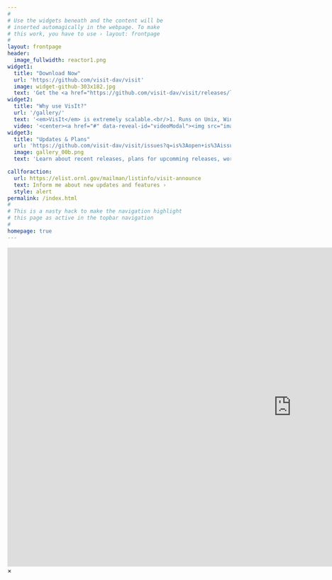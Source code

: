 ```yaml
---
#
# Use the widgets beneath and the content will be
# inserted automagically in the webpage. To make
# this work, you have to use › layout: frontpage
#
layout: frontpage
header:
  image_fullwidth: reactor1.png
widget1:
  title: "Download Now"
  url: 'https://github.com/visit-dav/visit'
  image: widget-github-303x182.jpg
  text: 'Get the <a href="https://github.com/visit-dav/visit/releases/latest">latest release</a> to start visualizing and analyzing your data today. Or, download the <a href="https://github.com/visit-dav/visit/releases/download/v3.1.1/build_visit3_0_2">build_visit</a> script to build a custom version. Please <a href="https://github.com/visit-dav/visit/issues/new">share a comment</a> with us about your experiences with VisIt.'
widget2:
  title: "Why use VisIt?"
  url: '/gallery/'
  text: '<em>VisIt</em> is extremely scalable.<br/>1. Runs on Unix, Windows & OSX<br/>2. Is Free, <a href="https://github.com/visit-dav/visit/blob/develop/LICENSE">BSD Open Source</a>.<br/>3. Reads 130+ <a href="https://www.visitusers.org/index.php?title=Detailed_list_of_file_formats_VisIt_supports">File Formats</a>.<br/>4. Installed on many <a href="https://science.osti.gov/User-Facilities/User-Facilities-at-a-Glance/ASCR">LCFs</a>'
  video: '<center><a href="#" data-reveal-id="videoModal"><img src="images/wing_tip_streamlines_thumb.png" width="303" align="middle"/></a></center>'
widget3:
  title: "Updates & Plans"
  url: 'https://github.com/visit-dav/visit/issues?q=is%3Aopen+is%3Aissue+milestone%3A3.2'
  image: gallery_00b.png
  text: 'Learn about recent releases, plans for upcomming releases, works in progress and other stuff about VisIt, its related technologies and visualization and data analysis in general.'

callforaction:
  url: https://elist.ornl.gov/mailman/listinfo/visit-announce
  text: Inform me about new updates and features ›
  style: alert
permalink: /index.html
#
# This is a nasty hack to make the navigation highlight
# this page as active in the topbar navigation
#
homepage: true
---
```


<div id="videoModal" class="reveal-modal large" data-reveal="">
  <div class="flex-video widescreen vimeo" style="display: block;">
  <iframe width="1280" height="720" src="https://www.youtube.com/embed/aRV5etrNlAQ" frameborder="0" allow="accelerometer; autoplay; encrypted-media; gyroscope; picture-in-picture" allowfullscreen></iframe>
  </div>
  <a class="close-reveal-modal">&#215;</a>
</div>
